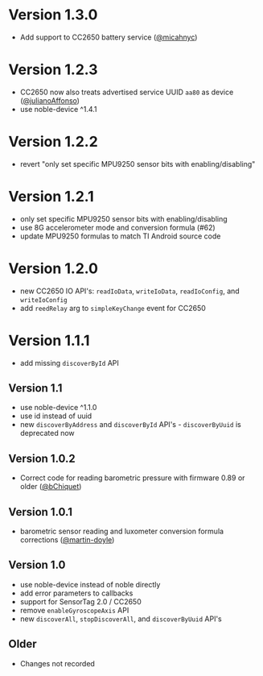 # Version 1.3.0

 * Add support to CC2650 battery service ([@micahnyc](https://github.com/micahnyc))

# Version 1.2.3

 * CC2650 now also treats advertised service UUID ```aa80``` as device ([@julianoAffonso](https://github.com/julianoAffonso))
 * use noble-device ^1.4.1

# Version 1.2.2

 * revert "only set specific MPU9250 sensor bits with enabling/disabling"

# Version 1.2.1

 * only set specific MPU9250 sensor bits with enabling/disabling
 * use 8G accelerometer mode and conversion formula (#62)
 * update MPU9250 formulas to match TI Android source code

# Version 1.2.0

 * new CC2650 IO API's: ``readIoData``, ``writeIoData``, ``readIoConfig``, and ``writeIoConfig``
 * add ``reedRelay`` arg to ``simpleKeyChange`` event for CC2650

# Version 1.1.1

 * add missing ```discoverById``` API

## Version 1.1

 * use noble-device ^1.1.0
 * use id instead of uuid
 * new ```discoverByAddress``` and ```discoverById``` API's - ```discoverByUuid``` is deprecated now

## Version 1.0.2

 * Correct code for reading barometric pressure with firmware 0.89 or older ([@bChiquet](https://github.com/bChiquet))

## Version 1.0.1

 * barometric sensor reading and luxometer conversion formula corrections ([@martin-doyle](https://github.com/martin-doyle))

## Version 1.0

 * use noble-device instead of noble directly
 * add error parameters to callbacks
 * support for SensorTag 2.0 / CC2650
 * remove ```enableGyroscopeAxis``` API
 * new ```discoverAll```, ```stopDiscoverAll```, and ```discoverByUuid``` API's

## Older

 * Changes not recorded

